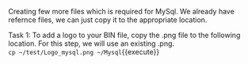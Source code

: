 Creating few more files which is required for MySql. We already have refernce files, we can just copy it to the appropriate location.

Task 1:
To add a logo to your BIN file, copy the .png file to the following location. For this step, we will use an existing .png.<br>
`cp ~/test/Logo_mysql.png ~/Mysql`{{execute}}
